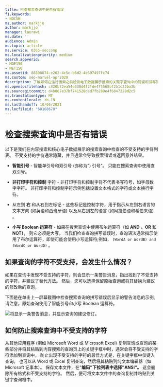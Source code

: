 ```yaml
---
title: 检查搜索查询中是否有错误
f1.keywords:
- NOCSH
ms.author: markjjo
author: markjjo
manager: laurawi
ms.date: ''
audience: Admin
ms.topic: article
ms.service: O365-seccomp
ms.localizationpriority: medium
search.appverid:
- MOE150
- MET150
ms.assetid: 88898874-e262-4c5c-b6d2-4e697497fc74
ms.custom: seo-marvel-apr2020
description: 了解如何在运行搜索之前检测电子数据展示搜索的关键字查询中的错误和拼写错误。
ms.openlocfilehash: c820b72ea54e338d4f2fde475568bf2b1c22ba3b
ms.sourcegitcommit: d4b867e37bf741528ded7fb289e4f6847228d2c5
ms.translationtype: MT
ms.contentlocale: zh-CN
ms.lasthandoff: 10/06/2021
ms.locfileid: "60168670"
---
```

# <a name="check-your-search-query-for-errors"></a>检查搜索查询中是否有错误
  
以下是我们在内容搜索和核心电子数据展示的搜索查询中检查的不受支持的字符列表。 不受支持的字符通常隐藏，并且通常会导致搜索错误或返回意外结果。
  
- **智能引号** - 智能单引号和双引号 (亦称为") 引号"。 只能在搜索查询中使用直双引号。 

- **非打印字符和控制** 字符 - 非打印字符和控制字符不代表书写符号，如字母数字字符。 非打印字符和控制字符示例包括设置文本格式的字符或文本换行字符。 

- 从左到 **右** 和从右到左标记 - 这些标记是控制字符，用于指示从左到右语言的文本方向 (如英语和西班牙语) 以及从右到左的语言 (如阿拉伯语和希伯来语) 。

- **小写 Boolean 运算符** - 如果在搜索查询中使用布尔运算符（如 **AND** **、OR** 和 **NOT），** 则它必须是大写。 当我们检查查询拼写错误时，查询语法通常指示使用了布尔运算符，即使可能会使用小写运算符;例如，  `(WordA or WordB) and (WordC or WordD)` 。

## <a name="what-happens-if-a-query-has-an-unsupported-character"></a>如果查询的字符不受支持，会发生什么情况？

如果在查询中发现不受支持的字符，则会显示一条警告消息，指出找到了不受支持的字符，并建议了替代方法。 然后，您可以选择保留原始查询或将其替换为建议的修改后的查询。

下面是在单击上一屏幕截图中检查搜索查询的拼写错误后显示的警告消息的示例。 请注意，原始查询使用了智能引号和小写 Boolean 运算符。
  
![将显示一条警告消息，并显示查询的建议修订。](../media/23214b30-8e52-412c-bd80-63fb1b3ed52d.png)
  
## <a name="how-to-prevent-unsupported-characters-in-your-search-queries"></a>如何防止搜索查询中不受支持的字符

从其他应用程序 (例如 Microsoft Word 或 Microsoft Excel) 复制查询或查询的某些部分并将其粘贴到内容搜索的查询页上的关键字框中时，通常会将不受支持的字符添加到查询中。 防止出现不受支持的字符的最佳方式是，在关键字框中仅键入查询。 也可以从 Word 或 Excel 复制查询，然后将其粘贴到纯文本编辑器（如 Microsoft 记事本）。 保存文本文件，在"**编码"下拉列表中选择"ANSI"。**  这会删除所有格式和不受支持的字符。 然后，便可将文本文件中的查询复制并粘贴到关键字查询框中。
